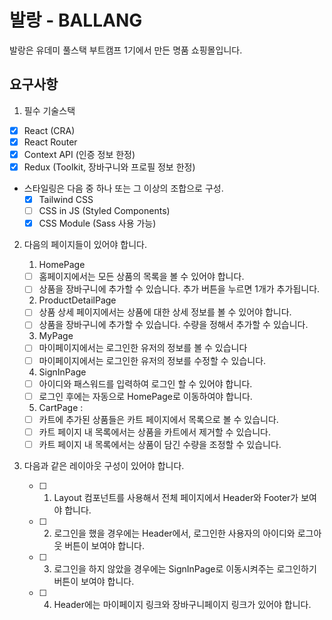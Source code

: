 # 발랑 - BALLANG

발랑은 유데미 풀스택 부트캠프 1기에서 만든 명품 쇼핑몰입니다.

## 요구사항

1. 필수 기술스택

- [x] React (CRA)
- [x] React Router
- [x] Context API (인증 정보 한정)
- [x] Redux (Toolkit, 장바구니와 프로필 정보 한정)
- 스타일링은 다음 중 하나 또는 그 이상의 조합으로 구성.
  - [x] Tailwind CSS
  - [ ] CSS in JS (Styled Components)
  - [x] CSS Module (Sass 사용 가능)

2. 다음의 페이지들이 있어야 합니다.

   1. HomePage

   - [ ] 홈페이지에서는 모든 상품의 목록을 볼 수 있어야 합니다.
   - [ ] 상품을 장바구니에 추가할 수 있습니다. 추가 버튼을 누르면 1개가 추가됩니다.

   2. ProductDetailPage

   - [ ] 상품 상세 페이지에서는 상품에 대한 상세 정보를 볼 수 있어야 합니다.
   - [ ] 상품을 장바구니에 추가할 수 있습니다. 수량을 정해서 추가할 수 있습니다.

   3. MyPage

   - [ ] 마이페이지에서는 로그인한 유저의 정보를 볼 수 있습니다
   - [ ] 마이페이지에서는 로그인한 유저의 정보를 수정할 수 있습니다.

   4. SignInPage

   - [ ] 아이디와 패스워드를 입력하여 로그인 할 수 있어야 합니다.
   - [ ] 로그인 후에는 자동으로 HomePage로 이동하여야 합니다.

   5. CartPage :

   - [ ] 카트에 추가된 상품들은 카트 페이지에서 목록으로 볼 수 있습니다.
   - [ ] 카트 페이지 내 목록에서는 상품을 카트에서 제거할 수 있습니다.
   - [ ] 카트 페이지 내 목록에서는 상품이 담긴 수량을 조정할 수 있습니다.

3. 다음과 같은 레이아웃 구성이 있어야 합니다.
   - [ ] 1. Layout 컴포넌트를 사용해서 전체 페이지에서 Header와 Footer가 보여야 합니다.
   - [ ] 2. 로그인을 했을 경우에는 Header에서, 로그인한 사용자의 아이디와 로그아웃 버튼이 보여야 합니다.
   - [ ] 3. 로그인을 하지 않았을 경우에는 SignInPage로 이동시켜주는 로그인하기 버튼이 보여야 합니다.
   - [ ] 4. Header에는 마이페이지 링크와 장바구니페이지 링크가 있어야 합니다.
